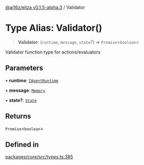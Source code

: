 [@ai16z/eliza v0.1.5-alpha.3](../index.md) / Validator

# Type Alias: Validator()

> **Validator**: (`runtime`, `message`, `state`?) => `Promise`\<`boolean`\>

Validator function type for actions/evaluators

## Parameters

• **runtime**: [`IAgentRuntime`](../interfaces/IAgentRuntime.md)

• **message**: [`Memory`](../interfaces/Memory.md)

• **state?**: [`State`](../interfaces/State.md)

## Returns

`Promise`\<`boolean`\>

## Defined in

[packages/core/src/types.ts:385](https://github.com/Zilliqa/ava/blob/main/packages/core/src/types.ts#L385)
